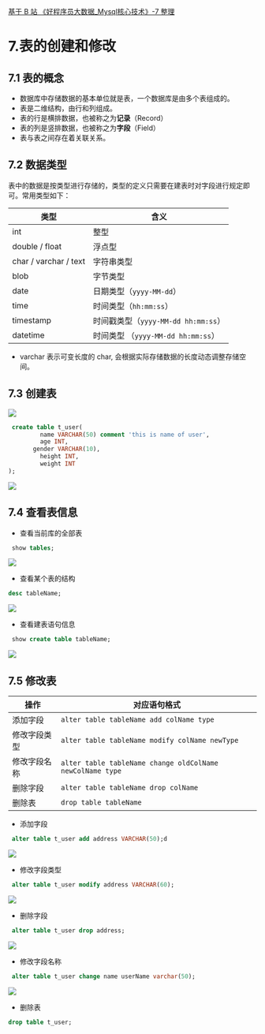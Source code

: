 [基于 B 站 《好程序员大数据_Mysql核心技术》-7 整理](https://www.bilibili.com/video/BV1ut4y1y7tt?p=7)

# 7.表的创建和修改

## 7.1 表的概念

* 数据库中存储数据的基本单位就是表，一个数据库是由多个表组成的。
* 表是二维结构，由行和列组成。
* 表的行是横排数据，也被称之为**记录**（Record）
* 表的列是竖排数据，也被称之为**字段**（Field）
* 表与表之间存在着关联关系。

## 7.2 数据类型

表中的数据是按类型进行存储的，类型的定义只需要在建表时对字段进行规定即可。常用类型如下：

类型 | 含义
---|---
int  | 整型
double / float | 浮点型
char / varchar / text | 字符串类型
blob | 字节类型
date | 日期类型（`yyyy-MM-dd`）
time | 时间类型（`hh:mm:ss`）
timestamp | 时间戳类型（`yyyy-MM-dd hh:mm:ss`）
datetime | 时间类型 （`yyyy-MM-dd hh:mm:ss`）

* varchar 表示可变长度的 char, 会根据实际存储数据的长度动态调整存储空间。

## 7.3 创建表

![](pics/7-1-创建表.png)

```sql
 create table t_user(
         name VARCHAR(50) comment 'this is name of user',
         age INT,
   	   gender VARCHAR(10),
         height INT,
         weight INT
);
```

![](pics/7-2-创建表2.png)

## 7.4 查看表信息

* 查看当前库的全部表

```sql
 show tables;
```

![](pics/7-3-查看当前库的全部表.png)

* 查看某个表的结构

```sql
desc tableName;
```

![](pics/7-4-查看表结构.png)

* 查看建表语句信息

```sql
 show create table tableName;
```

![](pics/7-5-查看建表语句.png)

## 7.5 修改表

操作 | 对应语句格式
---|---
添加字段 | `alter table tableName add colName type`
修改字段类型 | `alter table tableName modify colName newType`
修改字段名称 | `alter table tableName change oldColName newColName type`
删除字段 | `alter table tableName drop colName`
删除表 | `drop table tableName`

* 添加字段

```sql
 alter table t_user add address VARCHAR(50);d
```

![](pics/7-6-添加字段.png)

* 修改字段类型

```sql
 alter table t_user modify address VARCHAR(60);
```

![](pics/7-7-修改字段类型.png)

* 删除字段

```sql
 alter table t_user drop address;
```

![](pics/7-8-删除字段.png)

* 修改字段名称

```sql
 alter table t_user change name userName varchar(50);
```

![](pics/7-9-修改字段名称.png)

* 删除表

```sql
drop table t_user;
```
